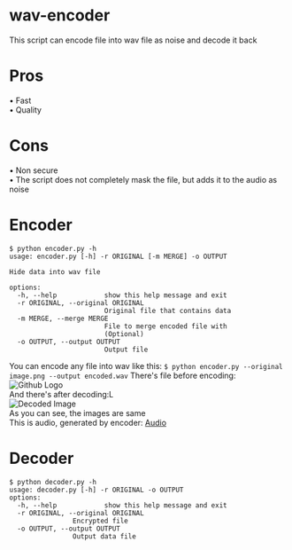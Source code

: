 # wav-encoder
This script can encode file into wav file as noise and decode it back
# Pros
• Fast\
• Quality
# Cons
• Non secure\
• The script does not completely mask the file, but adds it to the audio as noise
# Encoder
```
$ python encoder.py -h
usage: encoder.py [-h] -r ORIGINAL [-m MERGE] -o OUTPUT

Hide data into wav file

options:
  -h, --help            show this help message and exit
  -r ORIGINAL, --original ORIGINAL
                        Original file that contains data
  -m MERGE, --merge MERGE
                        File to merge encoded file with
                        (Optional)
  -o OUTPUT, --output OUTPUT
                        Output file
```
You can encode any file into wav like this:
```$ python encoder.py --original image.png --output encoded.wav```
There's file before encoding:\
![Github Logo](https://raw.githubusercontent.com/mishpro-programm/wav-encoder/main/assets/image.png)
\
And there's after decoding:L\
![Decoded Image](https://raw.githubusercontent.com/mishpro-programm/wav-encoder/main/assets/decoded.png)
\
As you can see, the images are same\
This is audio, generated by encoder: 
[Audio](https://github.com/mishpro-programm/wav-encoder/raw/main/assets/encoded.wav)
# Decoder
```
$ python decoder.py -h
usage: decoder.py [-h] -r ORIGINAL -o OUTPUT               
options:
  -h, --help            show this help message and exit
  -r ORIGINAL, --original ORIGINAL
                Encrypted file
  -o OUTPUT, --output OUTPUT
                Output data file
```
